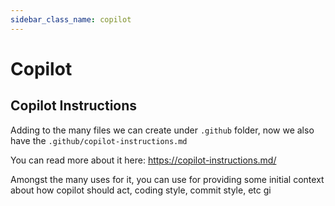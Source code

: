 ```yaml
---
sidebar_class_name: copilot
---
```


# Copilot

## Copilot Instructions

Adding to the many files we can create under `.github` folder, now we also have the `.github/copilot-instructions.md`

You can read more about it here: https://copilot-instructions.md/

Amongst the many uses for it, you can use for providing some initial context about how copilot should act, coding style, commit style, etc
gi
